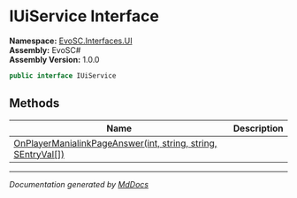 ﻿<!--  
  <auto-generated>   
    The contents of this file were generated by a tool.  
    Changes to this file may be list if the file is regenerated  
  </auto-generated>   
-->

# IUiService Interface

**Namespace:** [EvoSC.Interfaces.UI](../index.md)  
**Assembly:** EvoSC\#  
**Assembly Version:** 1.0.0

```csharp
public interface IUiService
```

## Methods

| Name                                                                                                      | Description |
| --------------------------------------------------------------------------------------------------------- | ----------- |
| [OnPlayerManialinkPageAnswer(int, string, string, SEntryVal\[\])](methods/OnPlayerManialinkPageAnswer.md) |             |

___

*Documentation generated by [MdDocs](https://github.com/ap0llo/mddocs)*
